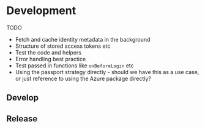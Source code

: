 # Development
TODO
* Fetch and cache identity metadata in the background
* Structure of stored access tokens etc
* Test the code and helpers
* Error handling best practice
* Test passed in functions like `onBeforeLogin` etc
* Using the passport strategy directly - should we have this as a use case, or just reference to using the Azure package directly?

## Develop
## Release